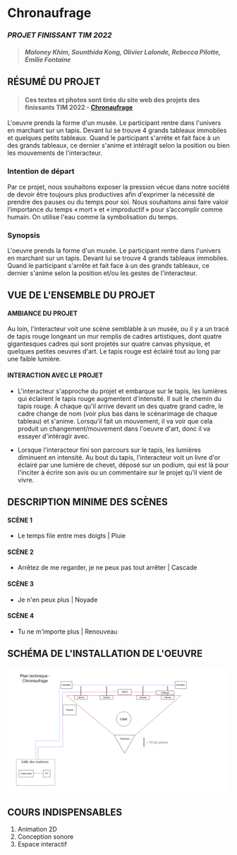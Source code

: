 # Chronaufrage
### *PROJET FINISSANT TIM 2022*
>#### *Maloney Khim, Sounthida Kong, Olivier Lalonde, Rebecca Pilotte, Émilie Fontaine* 


## RÉSUMÉ DU PROJET 
>#### Ces textes et photos sont tirés du site web des projets des finissants TIM 2022 - [Chronaufrage](https://tim-montmorency.com/2022/projets/Chronaufrage/docs/web/index.html)
L'oeuvre prends la forme d'un musée. Le participant rentre dans l'univers en marchant sur un tapis. Devant lui se trouve 4 grands tableaux immobiles et quelques petits tableaux. Quand le participant s'arrête et fait face à un des grands tableaux, ce dernier s'anime et intéragit selon la position ou bien les mouvements de l'interacteur.

### Intention de départ
Par ce projet, nous souhaitons exposer la pression vécue dans notre société de devoir être toujours plus productives afin d'exprimer la nécessité de prendre des pauses ou du temps pour soi. Nous souhaitons ainsi faire valoir l’importance du temps « mort » et « improductif » pour s’accomplir comme humain. On utilise l'eau comme la symbolisation du temps.

### Synopsis
L'oeuvre prends la forme d'un musée. Le participant rentre dans l'univers en marchant sur un tapis. Devant lui se trouve 4 grands tableaux immobiles. Quand le participant s'arrête et fait face à un des grands tableaux, ce dernier s'anime selon la position et/ou les gestes de l'interacteur.

## VUE DE L'ENSEMBLE DU PROJET
#### AMBIANCE DU PROJET
Au loin, l'interacteur voit une scène semblable à un musée, ou il y a un tracé de tapis rouge longeant un mur remplis de cadres artistiques, dont quatre gigantesques cadres qui sont projetés sur quatre canvas physique, et quelques petites oeuvres d'art. Le tapis rouge est éclairé tout au long par une faible lumière.

#### INTERACTION AVEC LE PROJET
- L'interacteur s'approche du projet et embarque sur le tapis, les lumières qui éclairent le tapis rouge augmentent d'intensité. Il suit le chemin du tapis rouge. À chaque qu'il arrive devant un des quatre grand cadre, le cadre change de nom (voir plus bas dans le scénarimage de chaque tableau) et s'anime. Lorsqu'il fait un mouvement, il va voir que cela produit un changement/mouvement dans l'oeuvre d'art, donc il va essayer d'intéragir avec.

- Lorsque l'interacteur fini son parcours sur le tapis, les lumières diminuent en intensité. Au bout du tapis, l'interacteur voit un livre d'or éclairé par une lumière de chevet, déposé sur un podium, qui est là pour l'inciter à écrire son avis ou un commentaire sur le projet qu'il vient de vivre.

## DESCRIPTION MINIME DES SCÈNES
#### SCÈNE 1
- Le temps file entre mes doigts | Pluie

#### SCÈNE 2
- Arrêtez de me regarder, je ne peux pas tout arrêter | Cascade

#### SCÈNE 3
- Je n'en peux plus | Noyade

#### SCÈNE 4
- Tu ne m'importe plus | Renouveau

## SCHÉMA DE L'INSTALLATION DE L'OEUVRE
![schéma](/medias/schema_chronofrage.png) 

## COURS INDISPENSABLES
1. Animation 2D
2. Conception sonore
3. Espace interactif


